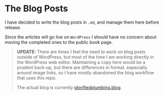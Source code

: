 # The Blog Posts

I have decided to write the blog posts in `.md`, and manage them here before release.

Since the articles will go live on `WordPress` I should have no concern about moving the completed ones to the public book page.

> **UPDATE:** There are times I feel the need to work on blog posts outside of WordPress, but most of the time I am working directly in the WordPress web editor.
> Maintaining a copy here would be a prudent back-up, but there are differences in format, especially around image links, so I have mostly abandoned the blog workflow that uses this repo.
>
> The actual blog is currently [glorifiedplumbing.blog](https://glorifiedplumbing.blog).


